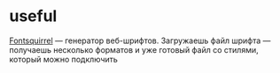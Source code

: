 # useful

<a href="https://www.fontsquirrel.com" rel="nofollow noopener" target="_blank">Fontsquirrel</a> — генератор
            веб-шрифтов. Загружаешь файл шрифта — получаешь несколько форматов и уже готовый файл со стилями, который
            можно подключить

